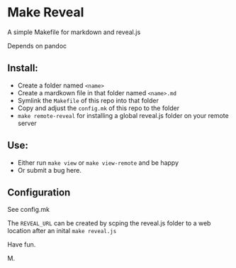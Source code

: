 # Make Reveal

A simple Makefile for markdown and reveal.js

Depends on pandoc

## Install:

- Create a folder named `<name>`
- Create a mardkown file in that folder named `<name>.md`
- Symlink the `Makefile` of this repo into that folder
- Copy and adjust the `config.mk` of this repo to the folder
- `make remote-reveal` for installing a global reveal.js folder on your
    remote server

## Use:
- Either run `make view`  or `make view-remote` and be happy
- Or submit a bug here.

## Configuration

See config.mk

The `REVEAL_URL` can be created by scping the reveal.js folder to a web
location after an inital `make reveal.js`


Have fun.

M.
